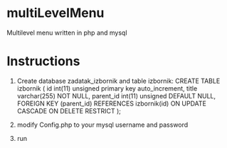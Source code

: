 # multiLevelMenu
Multilevel menu written in php and mysql


# Instructions
1. Create database zadatak_izbornik and table izbornik:
CREATE TABLE izbornik (
id int(11) unsigned primary key auto_increment,
title varchar(255) NOT NULL,
parent_id int(11) unsigned DEFAULT NULL,
FOREIGN KEY (parent_id) REFERENCES izbornik(id) ON UPDATE CASCADE ON DELETE RESTRICT
);

2. modify Config.php to your mysql username and password

3. run
